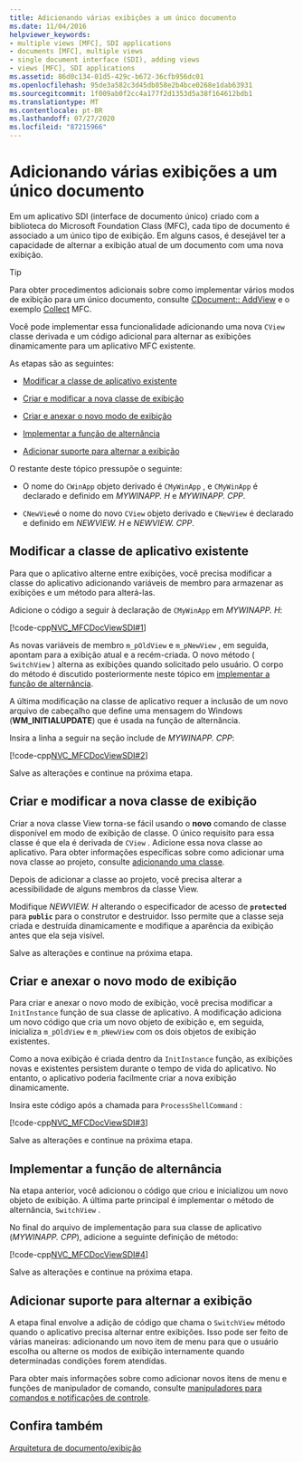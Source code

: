 ```yaml
---
title: Adicionando várias exibições a um único documento
ms.date: 11/04/2016
helpviewer_keywords:
- multiple views [MFC], SDI applications
- documents [MFC], multiple views
- single document interface (SDI), adding views
- views [MFC], SDI applications
ms.assetid: 86d0c134-01d5-429c-b672-36cfb956dc01
ms.openlocfilehash: 95de3a582c3d45db858e2b4bce0268e1dab63931
ms.sourcegitcommit: 1f009ab0f2cc4a177f2d1353d5a38f164612bdb1
ms.translationtype: MT
ms.contentlocale: pt-BR
ms.lasthandoff: 07/27/2020
ms.locfileid: "87215966"
---
```

# <a name="adding-multiple-views-to-a-single-document"></a>Adicionando várias exibições a um único documento

Em um aplicativo SDI (interface de documento único) criado com a biblioteca do Microsoft Foundation Class (MFC), cada tipo de documento é associado a um único tipo de exibição. Em alguns casos, é desejável ter a capacidade de alternar a exibição atual de um documento com uma nova exibição.

> [!TIP]
> Para obter procedimentos adicionais sobre como implementar vários modos de exibição para um único documento, consulte [CDocument:: AddView](reference/cdocument-class.md#addview) e o exemplo [Collect](../overview/visual-cpp-samples.md) MFC.

Você pode implementar essa funcionalidade adicionando uma nova `CView` classe derivada e um código adicional para alternar as exibições dinamicamente para um aplicativo MFC existente.

As etapas são as seguintes:

- [Modificar a classe de aplicativo existente](#vcconmodifyexistingapplicationa1)

- [Criar e modificar a nova classe de exibição](#vcconnewviewclassa2)

- [Criar e anexar o novo modo de exibição](#vcconattachnewviewa3)

- [Implementar a função de alternância](#vcconswitchingfunctiona4)

- [Adicionar suporte para alternar a exibição](#vcconswitchingtheviewa5)

O restante deste tópico pressupõe o seguinte:

- O nome do `CWinApp` objeto derivado é `CMyWinApp` , e `CMyWinApp` é declarado e definido em *MYWINAPP. H* e *MYWINAPP. CPP*.

- `CNewView`é o nome do novo `CView` objeto derivado e `CNewView` é declarado e definido em *NEWVIEW. H* e *NEWVIEW. CPP*.

## <a name="modify-the-existing-application-class"></a><a name="vcconmodifyexistingapplicationa1"></a>Modificar a classe de aplicativo existente

Para que o aplicativo alterne entre exibições, você precisa modificar a classe do aplicativo adicionando variáveis de membro para armazenar as exibições e um método para alterá-las.

Adicione o código a seguir à declaração de `CMyWinApp` em *MYWINAPP. H*:

[!code-cpp[NVC_MFCDocViewSDI#1](codesnippet/cpp/adding-multiple-views-to-a-single-document_1.h)]

As novas variáveis de membro `m_pOldView` e `m_pNewView` , em seguida, apontam para a exibição atual e a recém-criada. O novo método ( `SwitchView` ) alterna as exibições quando solicitado pelo usuário. O corpo do método é discutido posteriormente neste tópico em [implementar a função de alternância](#vcconswitchingfunctiona4).

A última modificação na classe de aplicativo requer a inclusão de um novo arquivo de cabeçalho que define uma mensagem do Windows (**WM_INITIALUPDATE**) que é usada na função de alternância.

Insira a linha a seguir na seção include de *MYWINAPP. CPP*:

[!code-cpp[NVC_MFCDocViewSDI#2](codesnippet/cpp/adding-multiple-views-to-a-single-document_2.cpp)]

Salve as alterações e continue na próxima etapa.

## <a name="create-and-modify-the-new-view-class"></a><a name="vcconnewviewclassa2"></a>Criar e modificar a nova classe de exibição

Criar a nova classe View torna-se fácil usando o **novo** comando de classe disponível em modo de exibição de classe. O único requisito para essa classe é que ela é derivada de `CView` . Adicione essa nova classe ao aplicativo. Para obter informações específicas sobre como adicionar uma nova classe ao projeto, consulte [adicionando uma classe](../ide/adding-a-class-visual-cpp.md).

Depois de adicionar a classe ao projeto, você precisa alterar a acessibilidade de alguns membros da classe View.

Modifique *NEWVIEW. H* alterando o especificador de acesso de **`protected`** para **`public`** para o construtor e destruidor. Isso permite que a classe seja criada e destruída dinamicamente e modifique a aparência da exibição antes que ela seja visível.

Salve as alterações e continue na próxima etapa.

## <a name="create-and-attach-the-new-view"></a><a name="vcconattachnewviewa3"></a>Criar e anexar o novo modo de exibição

Para criar e anexar o novo modo de exibição, você precisa modificar a `InitInstance` função de sua classe de aplicativo. A modificação adiciona um novo código que cria um novo objeto de exibição e, em seguida, inicializa `m_pOldView` e `m_pNewView` com os dois objetos de exibição existentes.

Como a nova exibição é criada dentro da `InitInstance` função, as exibições novas e existentes persistem durante o tempo de vida do aplicativo. No entanto, o aplicativo poderia facilmente criar a nova exibição dinamicamente.

Insira este código após a chamada para `ProcessShellCommand` :

[!code-cpp[NVC_MFCDocViewSDI#3](codesnippet/cpp/adding-multiple-views-to-a-single-document_3.cpp)]

Salve as alterações e continue na próxima etapa.

## <a name="implement-the-switching-function"></a><a name="vcconswitchingfunctiona4"></a>Implementar a função de alternância

Na etapa anterior, você adicionou o código que criou e inicializou um novo objeto de exibição. A última parte principal é implementar o método de alternância, `SwitchView` .

No final do arquivo de implementação para sua classe de aplicativo (*MYWINAPP. CPP*), adicione a seguinte definição de método:

[!code-cpp[NVC_MFCDocViewSDI#4](codesnippet/cpp/adding-multiple-views-to-a-single-document_4.cpp)]

Salve as alterações e continue na próxima etapa.

## <a name="add-support-for-switching-the-view"></a><a name="vcconswitchingtheviewa5"></a>Adicionar suporte para alternar a exibição

A etapa final envolve a adição de código que chama o `SwitchView` método quando o aplicativo precisa alternar entre exibições. Isso pode ser feito de várias maneiras: adicionando um novo item de menu para que o usuário escolha ou alterne os modos de exibição internamente quando determinadas condições forem atendidas.

Para obter mais informações sobre como adicionar novos itens de menu e funções de manipulador de comando, consulte [manipuladores para comandos e notificações de controle](handlers-for-commands-and-control-notifications.md).

## <a name="see-also"></a>Confira também

[Arquitetura de documento/exibição](document-view-architecture.md)
